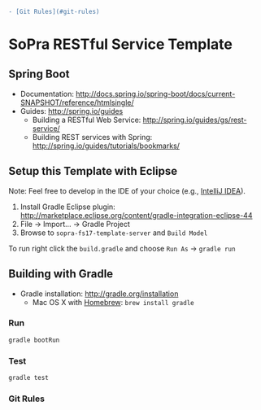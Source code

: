 
```diff
- [Git Rules](#git-rules)
```

# SoPra RESTful Service Template

## Spring Boot

* Documentation: http://docs.spring.io/spring-boot/docs/current-SNAPSHOT/reference/htmlsingle/
* Guides: http://spring.io/guides
  * Building a RESTful Web Service: http://spring.io/guides/gs/rest-service/
  * Building REST services with Spring: http://spring.io/guides/tutorials/bookmarks/


## Setup this Template with Eclipse

Note: Feel free to develop in the IDE of your choice (e.g., [IntelliJ IDEA](https://www.jetbrains.com/idea/)).

1. Install Gradle Eclipse plugin: http://marketplace.eclipse.org/content/gradle-integration-eclipse-44
2. File -> Import... -> Gradle Project
3. Browse to `sopra-fs17-template-server` and `Build Model`

To run right click the `build.gradle` and choose `Run As` -> `gradle run`


## Building with Gradle

* Gradle installation: http://gradle.org/installation
  * Mac OS X with [Homebrew](http://brew.sh/): ``brew install gradle``

### Run

```bash
gradle bootRun
```

### Test

```bash
gradle test
```

### Git Rules
